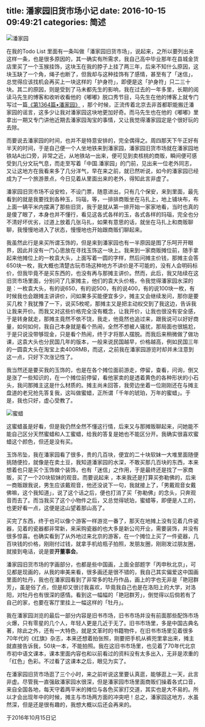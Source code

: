 title: 潘家园旧货市场小记
date: 2016-10-15 09:49:21
categories: 简述
  --- 


![潘家园](https://lh3.googleusercontent.com/-0T6kenW48s2JWUuBKvuDy4VVrgth2J09IiLwIxw5rbt71T8wPNY676CmIj9Dx7pRzLQl6icaeK14bnucz8tEYrUVt7YoJtFWLpaXLgv81QxNPCJUDyRi-yGCDxO71zYgdGnk3plfW-k6s8IBKWLPCWsX1Z93JRoqsPK8yJL5U3kNcZSPGOUKWTkYcsvVTKOpKyI_APUnz8qG8Sfl6zyolC_gbz4IhL6AeP1cKuAtxehSIzlqftLG_4jUJcRoyA4uvulOuVfKJEd7WqV1Tk30fUJCDdYAmUjg2xxpzjNOpt2iAZPNBsD3GVH-xgp04uye0BOKmwWzOwcYn6kaHBVdtCGxvUMPmUAIbps0OL0Q3JinMS1nuHswFA913Cm2LmO2zWnJvaoN-QdPk0cwNZuxgXxGyqzibN5jqrTrlWb__IqnmgRrFUDtt4QFQUenOClGUuvoVhfw7ywtPXFOOglLUisTm6HBuYT9g_SxWPk2CyRO0dHYlyQxi8Fg6RZTkFlk6MnNOLz6zZGoLbXFarTqmDtCPsEmMGWKX7-Lyz9Wf9epjaMqjrlkVS1VeTj5uxWcS7F_U1c6gSiVRCx1_aqbwIGp5E5F-FXULx9A4IffvCBIj1nLA=w786-h589-no)

在我的Todo List 里面有一条叫做「潘家园旧货市场」，说起来，之所以要列出来这样一条，也是很多原因的，其一确实有所需求，我自己高中毕业那年在县城金货店里买了一个玉猴挂饰，这块玉在我的脖子上挂了两三年，后来不知什么原因，这块玉缺了一个角，绳子也断了，但我却与这种挂饰有了感情，甚至有了「迷信」，总觉得应该找机会再买上一块这样的「护身符」，即便是这「护身符」只二三十块。其二的原因，则是受到了马未都先生的影响，我在过去的一年多里，长期的阅读马先生的博客和收听收看他的《嘟嘟》脱口秀节目，马先生在他的博客上就专门写过一篇[《第1364篇•潘家园》](http://blog.sina.com.cn/s/blog_5054769e0102wx7a.html) ，那个时候，正流传着北京去非首都职能搬迁潘家园的谣言，这多少让我对潘家园这块地更加好奇。而马先生也在他的《嘟嘟》里拿出一期又专门讲他近期去潘家园淘宝的事情，又让我觉得潘家园定是个很好玩的去除。

而要说去潘家园的时间，也并不是特意安排的，完全偶得之。周四那天下午正好有半天的时间，于是自己便一个人坐地铁来到潘家园，潘家园旧货市场就在潘家园地铁站A出口旁，非常之近，从地铁站一出来，便可见到卖核桃的商贩，瞬间便可感受到几分文玩气息，而走至写着「中国.潘家园」的门前，见出来一位老外同志，又让这地方在我看来多了几分洋气，早在来之前，就已然听说，如今的潘家园已经成为了一个旅游景点，今日见着从里面出来的老外，得知此言非虚了。

潘家园旧货市场不设安检，不设门票，随意进出，只有几个保安，来到里面，最先看到的就是我要找到各种玉，玛瑙，等，一排排商贩坐在马扎上，地上铺块布，布上面一辆平米内摆满了那些旧货，我于是就从第一排开始一家家地看，当时也真的是傻了眼了，本身也并不懂行，看见这各式各样的玉，各式各样的玛瑙，完全也分不清好坏优劣，过道上放着几张马扎，如果有意思的话，就坐在马扎上和商贩聊聊，我慢慢地进入了状态，慢慢地也开始跟商贩们聊起来。

我虽然此行是来买所谓玉饰的，但是来到潘家园也有一半原因是图了乐呵开开眼界，因此并没有一门心思放在寻找玉饰这一块上。我来到一家商贩摊位前，随手拿起来他摊位上的一枚袁大头，上面写着一圆的字样，然后问摊主价钱，那摊主会答650块一枚，我大概也清楚古玩市场这种地方不讲价是不可能的，没有人会明码标价，但我毕竟不是买东西的，也没有再与那摊主讲价。然而，此后，我又陆续在这旧货市场里面，分别问了几家摊主，他们的袁大头价格，令我觉得潘家园水深的是：一枚袁大头，有的说650，有的说500，有的说400，有的说100块一枚，有时候我也会跟摊主讲讲价，问如果多买能便宜多少，摊主又会继续发问，那你是要买几枚？我犹豫了一下，说买5枚呢，那摊主又是把主动权交到了我这边，告诉我让我来开价。而我又对这些价格完全没有概念，让我开价，让我也很没有安全感，于是转身就走，那摊主竟然不依不饶，我走，他竟然也追过来，跟我说可以好好商量，如何如何，我自己本身就是看个热闹，全然不想被人骚扰，那局面也很尴尬，于是只说没带够现金，只是看个热闹，终于才将那人摆脱。而我后来稍微做了做功课，这袁大头也分民国几年的版本，一般来说民国越早，价格越高，例如民国三年的一圆袁大头在淘宝上卖400RMB，而这，之前我在潘家园游览时却并未注意到这一点，只好下次涨记性了。

我当然还是要买我的玉饰的，也是在各个摊位面前游走，停留，查看，问询，倒又是涨了一些知识的，在一个摊位前停留，看他家卖的是透着黄色的各种形状的小石头，我问那摊主这是什么材质的。摊主尚未回答，我旁边坐着一位刚刚还在与摊主盘道的老兄抢先答复我，这叫做蜜蜡，正所谓「千年的琥珀，万年的蜜蜡」。于是，我也只好，虚心受教了。

![蜜蜡](http://upload-images.jianshu.io/upload_images/48180-173e59ae98be65c0.jpg?imageMogr2/auto-orient/strip%7CimageView2/2/w/1240)

这蜜蜡虽是好看，但是我仍然全然不懂这行情，后来又与那摊贩聊起来，问她能不能自己区分天然蜜蜡和人工蜜蜡，给我的答复是她也不能区分开。我确实很喜欢蜜蜡这个颜色，但还是没有买。

玉饰吊坠，我在潘家园看了很多，贵的几百块，便宜的二十块软妹一大堆里面随便挑随便捡，就像是在卖土豆，我知道潘家园的水深，不敢买那几百块的东西，本来想着也只是买个玉饰做个装饰，也有「迷信」之作用，于是最终还是找了一家商贩，买了一个20块软妹的观音。而要说起来 ，本来我还是打算买弥勒佛的，后来一商贩跟我说，男生应该戴观音，他还没说下一句，我就接上了，「男戴观音女戴佛嘛，这个我知道」，说了这个话之后，便也打消了买「弥勒佛」的念头，只奔观音而去了。而当我买了这个小物件之后，又总觉得琥珀，蜜蜡等，即便是人工的，也更好看一点，这便是这山望着那山高了。

买完了东西，终于也可以像个游客一样游览一番了，那天在地摊上没有见着几件瓷器，见着的瓷器都非常新，来采购瓷器的也大多是新公司开业，需要装饰，并没有很多惊喜。也确实看到了从外地过来北京的游客，在一个摊位上买了一件瓷器，几百块钱的价格，刚刚付过钱，就拿手机给瓶子拍照，发朋友圈，刚刚发过朋友圈，就接到电话，说是要**开董事会**。

潘家园旧货市场的字画部分，也都是些中国画，上面全部题字「丙申秋北京」，可见都是现画的，从我的审美来看，很多画还是很不错的，我自己其实偏爱这中国画里面的牡丹，我也在潘家园看到了非常多的牡丹作品，画上的字也无非是「艳冠群芳」，虽是俗了点，但是却又很讨我喜欢，毕竟我自己也是在洛阳上的大学，对洛阳，对牡丹也有很深的感情。看到这一幅幅的「艳冠群芳」，倒觉得以后倘若有了自己的家，也要在客厅里挂上一幅这样的「牡丹」。

我在潘家园浏览的最后一部分内容是旧书市场，旧书市场并没有前面那些配饰市场火爆，只有零星的几个人，年轻人更是几近于无了。旧书市场里，多是中国古典名著，除此之外，还有一大特色，就是文革时的书籍物件，在旧书市场里见着很多70年代的《红旗》杂志，本来还想着拍张照，刚要把手机从裤兜里拿出来，摊主就直接告诉我，50块一本，不能拍照。我在这旧书市场里，也见着了70年代北京市初中语文课本，课本里面内容也和以前看过的资料没有太多出入，无非是浓重的「红色」色彩。不过看了这课本之后，眼见为实了。

在潘家园旧货市场逛了三个小时，来之前听说这里要认真逛，能够逛上一天，此言非虚。尽管我一直强敌潘家园水很深，但是潘家园市场里面商贩们操着各式口音，来自全国各地，每天守着两平米的摊位与各色买家打交道，其实也是大不易的。所以才会出现年中的时候，摊主与市场两方面的冲突吧！总之，潘家园这地方，水虽然深，但是还是很有趣的，我想大概以后还会再来的。

于2016年10月15日记